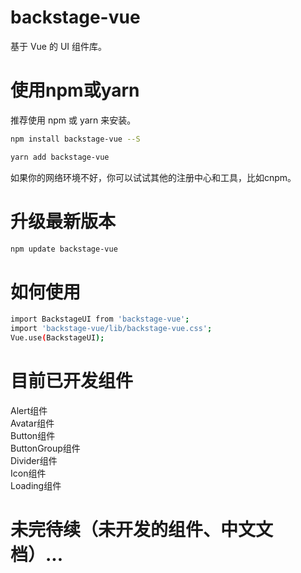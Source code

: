 # backstage-vue

基于 Vue 的 UI 组件库。

# 使用npm或yarn

推荐使用 npm 或 yarn 来安装。

``` bash
npm install backstage-vue --S
```
``` bash
yarn add backstage-vue
```
如果你的网络环境不好，你可以试试其他的注册中心和工具，比如cnpm。

# 升级最新版本

``` bash
npm update backstage-vue
```

# 如何使用
``` bash
import BackstageUI from 'backstage-vue';
import 'backstage-vue/lib/backstage-vue.css';
Vue.use(BackstageUI);
```

# 目前已开发组件

Alert组件  
Avatar组件  
Button组件  
ButtonGroup组件  
Divider组件  
Icon组件  
Loading组件 

# 未完待续（未开发的组件、中文文档）...